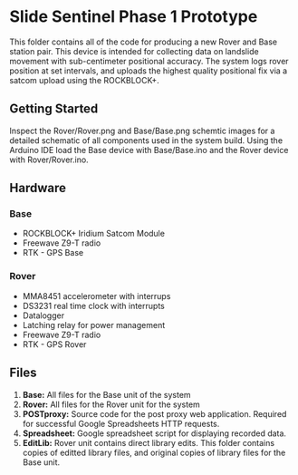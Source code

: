 # Slide Sentinel Phase 1 Prototype

This folder contains all of the code for producing a new Rover and Base station pair. This device is intended for collecting data on landslide movement with sub-centimeter positional accuracy. The system logs rover position at set intervals, and uploads the highest quality positional fix via a satcom upload using the ROCKBLOCK+. 

## Getting Started

Inspect the Rover/Rover.png and Base/Base.png schemtic images for a detailed schematic of all components used in the system build. Using the Arduino IDE load the Base device with Base/Base.ino and the Rover device with Rover/Rover.ino. 

## Hardware

### Base
- ROCKBLOCK+ Iridium Satcom Module
- Freewave Z9-T radio
- RTK - GPS Base

### Rover
- MMA8451 accelerometer with interrups
- DS3231 real time clock with interrupts
- Datalogger
- Latching relay for power management
- Freewave Z9-T radio
- RTK - GPS Rover

## Files
1. **Base:** All files for the Base unit of the system
2. **Rover:** All files for the Rover unit for the system
3. **POSTproxy:** Source code for the post proxy web application. Required for successful Google Spreadsheets HTTP requests.
4. **Spreadsheet:** Google spreadsheet script for displaying recorded data.
5. **EditLib:** Rover unit contains direct library edits. This folder contains copies of editted library files, and original copies of library files for the Base unit.
